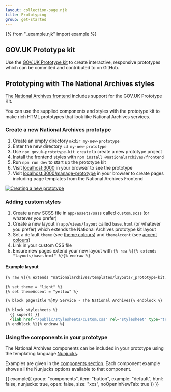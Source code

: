 ```yaml
---
layout: collection-page.njk
title: Prototyping
group: get-started
---
```


{% from "_example.njk" import example %}

## GOV.UK Prototype kit

Use the [GOV.UK Prototype kit](https://prototype-kit.service.gov.uk/docs/) to create interactive, responsive prototypes which can be commited and contributed to on GitHub.

## Prototyping with The National Archives styles

[The National Archives frontend](https://github.com/nationalarchives/tna-frontend) includes support for the GOV.UK Prototype Kit.

You can use the supplied components and styles with the prototype kit to make rich HTML prototypes that look like National Archives services.

### Create a new National Archives prototype

1. Create an empty directory `mkdir my-new-prototype`
1. Enter the new directory `cd my-new-prototype`
1. Use `npx govuk-prototype-kit create` to create a new prototype project
1. Install the frontend styles with `npm install @nationalarchives/frontend`
1. Run `npm run dev` to start up the prototype kit
1. Visit [localhost:3000](http://localhost:3000) in your browser to see the prototype
1. Visit [localhost:3000/manage-prototype](http://localhost:3000/manage-prototype) in your browser to create pages including page templates from the National Archives Frontend

[![Creating a new prototype](https://asciinema.org/a/618385.svg)](https://asciinema.org/a/618385)

### Adding custom styles

1. Create a new SCSS file in `app/assets/sass` called `custom.scss` (or whatever you prefer)
1. Create a new layout in `app/views/layout` called `base.html` (or whatever you prefer) which extends the National Archives prototype kit layout
1. Set a default `theme` (see [theme colours](/design-system/styles/colours/#theme-colours)) and `themeAccent` (see [accent colours](/design-system/styles/colours/#accent-colours))
1. Link in your custom CSS file
1. Ensure new pages extend your new layout with `{% raw %}{% extends "layouts/base.html" %}{% endraw %}`

#### Example layout

```html
{% raw %}{% extends "nationalarchives/templates/layouts/_prototype-kit.njk" %}

{% set theme = "light" %}
{% set themeAccent = "yellow" %}

{% block pageTitle %}My Service - The National Archives{% endblock %}

{% block stylesheets %}
  {{ super() }}
  <link href="/public/stylesheets/custom.css" rel="stylesheet" type="text/css" />
{% endblock %}{% endraw %}
```

### Using the components in your prototype

The National Archives components can be included in your prototype using the templating language [Nunjucks](https://mozilla.github.io/nunjucks/).

Examples are given in the [components section](/design-system/components/). Each component example shows all the Nunjucks options available to that component.

{{ example({ group: "components", item: "button", example: "default", html: false, nunjucks: true, open: false, size: "xxs", noOpenInNewTab: true }) }}
